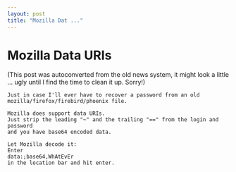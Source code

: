 ```yaml
---
layout: post
title: "Mozilla Dat ..."
---
```

<h1>Mozilla Data URIs</h1>
(This post was autoconverted from the old news system,
it might look a little ... ugly until I find the time
to clean it up.
Sorry!)

    Just in case I'll ever have to recover a password from an old mozilla/firefox/firebird/phoenix file.
    
    Mozilla does support data URIs.
    Just strip the leading "~" and the trailing "==" from the login and password
    and you have base64 encoded data.
    
    Let Mozilla decode it:
    Enter
    data:;base64,WhAtEvEr
    in the location bar and hit enter.
    

